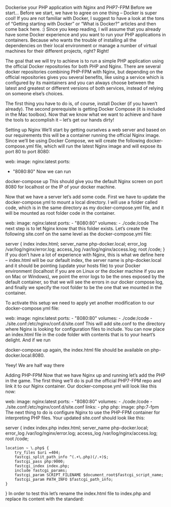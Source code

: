Dockerise your PHP application with Nginx and PHP7-FPM
Before we start…
Before we start, we have to agree on one thing – Docker is super cool! If you are not familiar with Docker, I suggest to have a look at the tons of “Getting starting with Docker” or “What is Docker?” articles and then come back here. :)
Since you keep reading, I will assume that you already have some Docker experience and you want to run your PHP applications in containers. Because who wants the trouble of installing all the dependencies on their local environment  or manage a number of virtual machines for their different projects, right? Right!

The goal that we will try to achieve is to run a simple PHP application using the official Docker repositories for both PHP and Nginx. There are several docker repositories combining PHP-FPM with Nginx, but depending on the official repositories gives you several benefits, like using a service which is configured by its maintainers and you can always choose between the latest and greatest or different versions of both services, instead of relying on someone else’s choices.

The first thing you have to do is, of course, install Docker (if you haven’t already). The second prerequisite is getting Docker Compose (it is included in the Mac toolbox).  Now that we know what we want to achieve and have the tools to accomplish it – let’s get our hands dirty!

Setting up Nginx
We’ll start by getting ourselves a web server and based on our requirements this will be a container running the official Nginx image. Since we’ll be using Docker Compose, we will create the following docker-compose.yml file, which will run the latest Nginx image and will expose its port 80 to port 8080:

web:
 image: nginx:latest
 ports:
 - "8080:80"
Now we can run

docker-compose up
This should give you the default Nginx screen on port 8080 for localhost or the IP of your docker machine.



Now that we have a server let’s add some code. First we have to update the docker-compose.yml to mount a local directory. I will use a folder called code, which is in the same directory as my docker-compose.yml file, and it will be mounted as root folder code in the container.

web:
    image: nginx:latest
    ports:
        - "8080:80"
    volumes:
        - ./code:/code
The next step is to let Nginx know that this folder exists.
Let’s create the following site.conf on the same level as the docker-compose.yml file:

server {
    index index.html;
    server_name php-docker.local;
    error_log  /var/log/nginx/error.log;
    access_log /var/log/nginx/access.log;
    root /code;
}
If you don’t have a lot of experience with Nginx, this is what we define here – index.html will be our default index, the server name is php-docker.local and it should be pointing (update your hosts file) to your Docker environment (localhost if you are on Linux or the docker machine if you are on Mac or Windows), we point the error logs to be the ones exposed by the default container, so that we will see the errors in our docker compose log, and finally we specify the root folder to be the one that we mounted in the container.

To activate this setup we need to apply yet another modification to our docker-compose.yml file:

web:
    image: nginx:latest
    ports:
        - "8080:80"
    volumes:
        - ./code:/code
        - ./site.conf:/etc/nginx/conf.d/site.conf
This will add site.conf to the directory where Nginx is looking for configuration files to include. You can now place an index.html file in the code folder with contents that is to your heart’s delight. And if we run

docker-compose up
again, the index.html file should be available on php-docker.local:8080.

Yeey! We are half way there


Adding PHP-FPM
Now that we have Nginx up and running let’s add the PHP in the game. The first thing we’ll do is pull the official PHP7-FPM repo and link it to our Nginx container. Our docker-compose.yml will look like this now:

web:
    image: nginx:latest
    ports:
        - "8080:80"
    volumes:
        - ./code:/code
        - ./site.conf:/etc/nginx/conf.d/site.conf
    links:
        - php
php:
    image: php:7-fpm
The next thing to do is configure Nginx to use the PHP-FPM container for interpreting PHP files. Your updated site.conf should look like this:

server {
    index index.php index.html;
    server_name php-docker.local;
    error_log  /var/log/nginx/error.log;
    access_log /var/log/nginx/access.log;
    root /code;

    location ~ \.php$ {
        try_files $uri =404;
        fastcgi_split_path_info ^(.+\.php)(/.+)$;
        fastcgi_pass php:9000;
        fastcgi_index index.php;
        include fastcgi_params;
        fastcgi_param SCRIPT_FILENAME $document_root$fastcgi_script_name;
        fastcgi_param PATH_INFO $fastcgi_path_info;
    }
}
In order to test this let’s rename the index.html file to index.php and replace its content with the standard:

<?php
echo phpinfo();
One final

docker-compose up
And we should be good to go... but

Instead of getting the proper PHP info page we receive the rather unsettling

File not found.
Since PHP is running in its own environment (container) it doesn't have access to the code. In order to fix this, we need to mount the code folder in the PHP container too. This way Nginx will be able to serve any static files, and PHP will be able to find the files it has to interpret. One final change to the docker-compose.yml:

web:
    image: nginx:latest
    ports:
        - "8080:80"
    volumes:
        - ./code:/code
        - ./site.conf:/etc/nginx/conf.d/site.conf
    links:
        - php
php:
    image: php:7-fpm
    volumes:
        - ./code:/code
Finally, this last (this time for real)

docker-compose up
present us with the much wanted PHP info

This is it.

We can run any simple PHP application inside Docker containers, using the official images for Nginx and PHP.